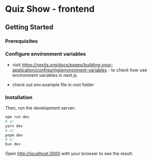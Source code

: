 # Quiz Show - frontend

## Getting Started

### Prerequisites

### Configure environment variables

- visit https://nextjs.org/docs/pages/building-your-application/configuring/environment-variables - to check how use environment variables in next.js

- check out env.example file in root folder

### Installation

Then, run the development server:

```bash
npm run dev
# or
yarn dev
# or
pnpm dev
# or
bun dev
```

Open [http://localhost:3000](http://localhost:3000) with your browser to see the result.

